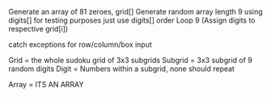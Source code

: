 Generate an array of 81 zeroes, grid[]
Generate random array length 9 using digits[]
for testing purposes just use digits[] order
Loop 9 (Assign digits to respective grid[i])

catch exceptions for row/column/box input

Grid = the whole sudoku grid of 3x3 subgrids
Subgrid = 3x3 subgrid of 9 random digits
Digit = Numbers within a subgrid, none should repeat

Array = ITS AN ARRAY